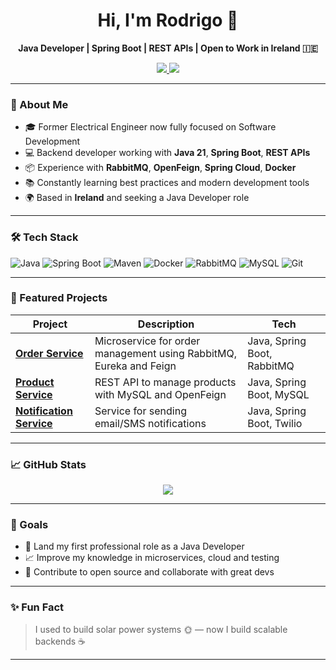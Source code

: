 <h1 align="center">Hi, I'm Rodrigo 👋</h1>

<p align="center">
  <b>Java Developer | Spring Boot | REST APIs | Open to Work in Ireland 🇮🇪</b>
</p>

<p align="center">
  <a href="https://www.linkedin.com/in/rodrigorcw/" target="_blank">
    <img src="https://img.shields.io/badge/LinkedIn-blue?style=flat&logo=linkedin" />
  </a>
  <a href="mailto:rodrigorcw@gmail.com">
    <img src="https://img.shields.io/badge/Gmail-red?style=flat&logo=gmail&logoColor=white" />
  </a>
</p>

---

### 🚀 About Me

- 🎓 Former Electrical Engineer now fully focused on Software Development  
- 💻 Backend developer working with **Java 21**, **Spring Boot**, **REST APIs**  
- 📦 Experience with **RabbitMQ**, **OpenFeign**, **Spring Cloud**, **Docker**  
- 📚 Constantly learning best practices and modern development tools  
- 🌍 Based in **Ireland** and seeking a Java Developer role

---

### 🛠️ Tech Stack

![Java](https://img.shields.io/badge/Java-ED8B00?style=for-the-badge&logo=java&logoColor=white)
![Spring Boot](https://img.shields.io/badge/Spring_Boot-6DB33F?style=for-the-badge&logo=spring-boot&logoColor=white)
![Maven](https://img.shields.io/badge/Maven-C71A36?style=for-the-badge&logo=apache-maven&logoColor=white)
![Docker](https://img.shields.io/badge/Docker-0db7ed?style=for-the-badge&logo=docker&logoColor=white)
![RabbitMQ](https://img.shields.io/badge/RabbitMQ-FF6600?style=for-the-badge&logo=rabbitmq&logoColor=white)
![MySQL](https://img.shields.io/badge/MySQL-00758F?style=for-the-badge&logo=mysql&logoColor=white)
![Git](https://img.shields.io/badge/Git-F05032?style=for-the-badge&logo=git&logoColor=white)

---

### 📂 Featured Projects

| Project | Description | Tech |
|--------|-------------|------|
| [**Order Service**](https://github.com/rodrigorcw/order-service) | Microservice for order management using RabbitMQ, Eureka and Feign | Java, Spring Boot, RabbitMQ |
| [**Product Service**](https://github.com/rodrigorcw/product-service) | REST API to manage products with MySQL and OpenFeign | Java, Spring Boot, MySQL |
| [**Notification Service**](https://github.com/rodrigorcw/notification-service) | Service for sending email/SMS notifications | Java, Spring Boot, Twilio |

---

### 📈 GitHub Stats

<p align="center">
  <img src="https://github-readme-stats.vercel.app/api?username=rodrigorcw&show_icons=true&theme=tokyonight&hide_rank=true" />
</p>

---

### 🎯 Goals

- 🔎 Land my first professional role as a Java Developer  
- 📈 Improve my knowledge in microservices, cloud and testing  
- 🤝 Contribute to open source and collaborate with great devs

---

### ✨ Fun Fact

> I used to build solar power systems 🌞 — now I build scalable backends ☕️

---

